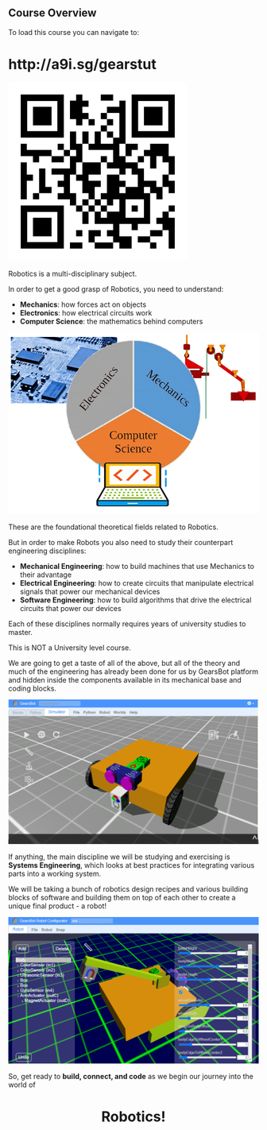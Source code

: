 Course Overview
---

To load this course you can navigate to:

<h1>http://a9i.sg/gearstut</h1>

<img src="images/qr-code.png" alt="drawing" width="360"/>

Robotics is a multi-disciplinary subject.

In order to get a good grasp of Robotics, you need to understand:

- **Mechanics**: how forces act on objects
- **Electronics**: how electrical circuits work
- **Computer Science**: the mathematics behind computers

![](images/robotics.jpg)

These are the foundational theoretical fields related to Robotics.

But in order to make Robots you also need to study their counterpart engineering disciplines:

- **Mechanical Engineering**: how to build machines that use Mechanics to their advantage
- **Electrical Engineering**: how to create circuits that manipulate electrical signals that power our mechanical devices
- **Software Engineering**: how to build algorithms that drive the electrical circuits that power our devices

Each of these disciplines normally requires years of university studies to master.  

This is NOT a University level course.

We are going to get a taste of all of the above, but all of the theory and much of the engineering has already been done for us by GearsBot platform and hidden inside the components available in its mechanical base and coding blocks.

![](images/gearsbot.png)

If anything, the main discipline we will be studying and exercising is **Systems Engineering**, which looks at best practices for integrating various parts into a working system.

We will be taking a bunch of robotics design recipes and various building blocks of software and building them on top of each other to create a unique final product - a robot!

![](images/gearsbot_configurator.png)

So, get ready to **build, connect, and code** as we begin our journey into the world of 

<center><h1>Robotics!</h1></center>